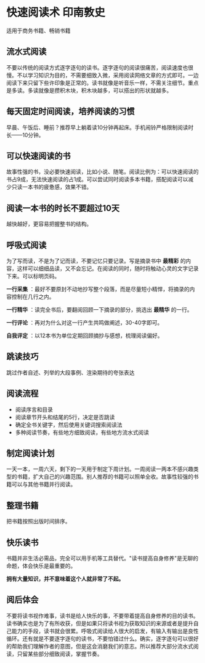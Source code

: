 # 快速阅读术 印南敦史

适用于商务书籍、畅销书籍

## 流水式阅读

不要以传统的阅读方式逐字逐句的读书。逐字逐句的阅读很痛苦，阅读速度也很慢。不以学习知识为目的，不需要细致入微，采用阅读网络文章的方式即可。一边阅读下来只留下些许印象是正常的。读书就像是听音乐一样，不需关注细节。重点是多读。多读就像是攒积木块，积木块越多，可以搭出的形状就越多。

## 每天固定时间阅读，培养阅读的习惯

早晨、午饭后、睡前？推荐早上躺着读10分钟再起床。手机闹铃严格限制阅读时长——10分钟。 

## 可以快速阅读的书

故事性强的书，没必要快速阅读，比如小说、随笔。阅读比例为：可以快速阅读的书占9成，无法快速阅读的占1成。可以尝试同时阅读多本书籍，搭配阅读可以减少只读一本书的疲惫感，效果不错。

## 阅读一本书的时长不要超过10天

越快越好，更容易把握整书的结构。

## 呼吸式阅读

为了写而读，不是为了记而读，不要记忆只要记录。写是摘录书中 **最精彩** 的内容，这样可以细细品读，又不会忘记。在阅读的同时，随时将触动心灵的文字记录下来。可以标明页码。

**一行采集** ：最好不要原封不动地抄写整个段落，而是尽量短小精悍，将摘录的内容控制在几行之内。

**一行精华** ：读完全书后，要翻阅回顾一下摘录的部分，挑选出 **最精华** 的一行。

**一行评论** ：再对为什么对这一行产生共鸣做阐述，30-40字即可。

**自我评定** ：以12本书为单位定期回顾摘抄与感想，梳理阅读偏好。

## 跳读技巧

跳过作者自述、列举的大段事例、渲染期待的夸张表达

## 阅读流程

- 阅读序言和目录
- 阅读章节开头和结尾的5行，决定是否跳读
- 确定全书关键字，然后使用关键词搜索阅读法
- 多种阅读节奏，有些地方细致阅读，有些地方流水式阅读

## 制定阅读计划

一天一本，一周六天，剩下的一天用于制定下周计划。一周阅读一两本不感兴趣类型的书籍，扩大自己的兴趣范围。别人推荐的书籍可以照单全收。故事性较强的书籍可以与其他书籍并行阅读。

## 整理书籍

把书籍按照出版时间排序。

## 快乐读书

书籍并非生活必需品，完全可以用手机等工具替代。"读书提高自身修养"是无聊的命题，体会快乐是最重要的。

**拥有大量知识，并不意味着这个人就非常了不起。**

## 阅后体会

不要将读书视作难事，读书是给人快乐的事，不要带着提高自身修养的目的读书。读书确实也是为了有所收获，但是如果只将读书视为获取知识的来源或者是提升自己能力的手段，读书就会很累。呼吸式阅读给人很大的启发，有输入有输出是良性循环。还有就是不要逐字逐句的读书，不要怕错过什么。确实，逐字逐句可以很好的帮助我们理解作者的意图，但是这会消磨我们的意志。所以推荐大部分流水式阅读，只留某些部分细致阅读，掌握节奏。